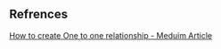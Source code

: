 ## Refrences
[How to create One to one relationship - Meduim Article](https://medium.com/@cahyofajar28/laravel-8-eloquent-relationships-tutorial-e736a9d554aa)